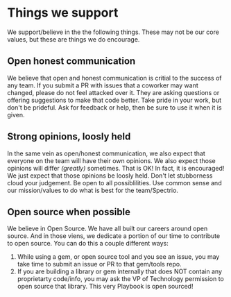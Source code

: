 # Things we support
We support/believe in the the following things. These may not be our core values, but these are things we do encourage. 

## Open honest communication
We believe that open and honest communication is critial to the success of any team. If you submit a PR with issues that a coworker may want changed, please do not feel attacked over it. They are asking questions or offering suggestions to make that code better. Take pride in your work, but don't be prideful. Ask for feedback or help, then be sure to use it when it is given.

## Strong opinions, loosly held
In the same vein as open/honest communication, we also expect that everyone on the team will have their own opinions. We also expect those opinions will differ _(greatly)_ sometimes. That is OK! In fact, it is encouraged! We just expect that those opinions be loosly held. Don't let stubborness cloud your judgement. Be open to all possiblilities. Use common sense and our mission/values to do what is best for the team/Spectrio.

## Open source when possible
We believe in Open Source. We have all built our careers around open source. And in those viens, we dedicate a portion of our time to contribute to open source. You can do this a couple different ways:

  1. While using a gem, or open source tool and you see an issue, you may take time to submit an issue or PR to that gem/tools repo.
  2. If you are building a library or gem internally that does NOT contain any proprietarty code/info, you may ask the VP of Technology permission to open source that library. This very Playbook is open sourced!
